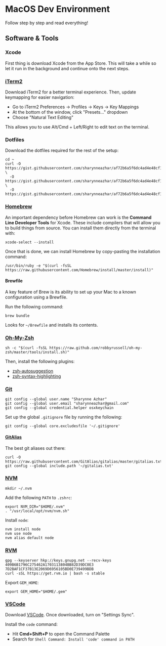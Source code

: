 # MacOS Dev Environment

Follow step by step and read everything!

## Software & Tools

### Xcode

First thing is download Xcode from the App Store. This will take a while so let it run in the background and continue onto the next steps.

### [iTerm2](https://iterm2.com/downloads.html)

Download iTerm2 for a better terminal experience. Then, update keymapping for easier navigation:

* Go to iTerm2 Preferences -> Profiles -> Keys -> Key Mappings
* At the bottom of the window, click "Presets..." dropdown
* Choose "Natural Text Editing"

This allows you to use Alt/Cmd + Left/Right to edit text on the terminal.

### Dotfiles

Download the dotfiles required for the rest of the setup:


```
cd ~
curl -O https://gist.githubusercontent.com/sharynneazhar/af72b6a5f6dc4ad4e48cf1bb7369a94e/raw/d5557a28733f0325f61b745fa4bcbbb64ebf8b9a/.gitignore \
  -O https://gist.githubusercontent.com/sharynneazhar/af72b6a5f6dc4ad4e48cf1bb7369a94e/raw/d5557a28733f0325f61b745fa4bcbbb64ebf8b9a/.zshrc \
  -O https://gist.githubusercontent.com/sharynneazhar/af72b6a5f6dc4ad4e48cf1bb7369a94e/raw/d5557a28733f0325f61b745fa4bcbbb64ebf8b9a/Brewfile
```

### [Homebrew](https://github.com/Homebrew/brew)

An important dependency before Homebrew can work is the **Command Line Developer Tools** for Xcode. These include compilers that will allow you to build things from source. You can install them directly from the terminal with:

```
xcode-select --install
```

Once that is done, we can install Homebrew by copy-pasting the installation command:

```
/usr/bin/ruby -e "$(curl -fsSL https://raw.githubusercontent.com/Homebrew/install/master/install)"
```

#### Brewfile

A key feature of Brew is its ability to set up your Mac to a known configuration using a Brewfile.

Run the following command:

```
brew bundle
```

Looks for `~/Brewfile` and installs its contents.

### [Oh-My-Zsh](https://github.com/robbyrussell/oh-my-zsh)

```
sh -c "$(curl -fsSL https://raw.github.com/robbyrussell/oh-my-zsh/master/tools/install.sh)"
```

Then, install the following plugins:

* [zsh-autosuggestion](https://github.com/zsh-users/zsh-autosuggestions)
* [zsh-syntax-highlighting](https://github.com/zsh-users/zsh-syntax-highlighting/blob/master/INSTALL.md#oh-my-zsh)


### [Git](https://git-scm.com/)

```
git config --global user.name "Sharynne Azhar"
git config --global user.email "sharynneazhar@gmail.com"
git config --global credential.helper osxkeychain
```

Set up the global `.gitignore` file by running the following:

```
git config --global core.excludesfile '~/.gitignore'
```

#### [GitAlias](https://github.com/GitAlias/gitalias)

The best git aliases out there:

```
curl -O https://raw.githubusercontent.com/GitAlias/gitalias/master/gitalias.txt
git config --global include.path '~/gitalias.txt'
```

### [NVM](https://github.com/creationix/nvm)

```
mkdir ~/.nvm
```

Add the following `PATH` to `.zshrc`:

```
export NVM_DIR="$HOME/.nvm"
. "/usr/local/opt/nvm/nvm.sh"
```

Install `node`:

```
nvm install node
nvm use node
nvm alias default node
```

### [RVM](https://rvm.io/)

```
gpg --keyserver hkp://keys.gnupg.net --recv-keys 409B6B1796C275462A1703113804BB82D39DC0E3 7D2BAF1CF37B13E2069D6956105BD0E739499BDB
curl -sSL https://get.rvm.io | bash -s stable
```

Export `GEM_HOME`:

```
export GEM_HOME="$HOME/.gem"
```

### [VSCode](https://code.visualstudio.com/Download)

Download [VSCode](https://code.visualstudio.com/Download). Once downloaded, turn on "Settings Sync".

Install the `code` command:
* Hit **Cmd+Shift+P** to open the Command Palette
* Search for `Shell Command: Install 'code' command in PATH`
